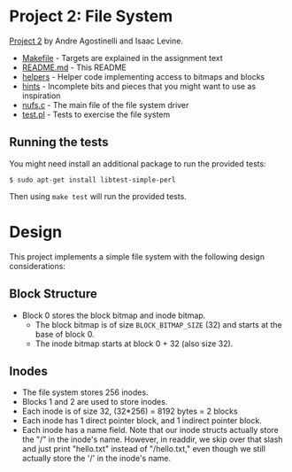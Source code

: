 # Project 2: File System

[Project 2](https://khoury-cs3650.github.io/p2.html) by Andre Agostinelli and Isaac Levine.

- [Makefile](Makefile)   - Targets are explained in the assignment text
- [README.md](README.md) - This README
- [helpers](helpers)     - Helper code implementing access to bitmaps and blocks
- [hints](hints)         - Incomplete bits and pieces that you might want to use as inspiration
- [nufs.c](nufs.c)       - The main file of the file system driver
- [test.pl](test.pl)     - Tests to exercise the file system

## Running the tests

You might need install an additional package to run the provided tests:

```
$ sudo apt-get install libtest-simple-perl
```

Then using `make test` will run the provided tests.

# Design

This project implements a simple file system with the following design considerations:

## Block Structure

- Block 0 stores the block bitmap and inode bitmap.
  - The block bitmap is of size `BLOCK_BITMAP_SIZE` (32) and starts at the base of block 0.
  - The inode bitmap starts at block 0 + 32 (also size 32).

## Inodes

- The file system stores 256 inodes.
- Blocks 1 and 2 are used to store inodes.
- Each inode is of size 32, (32*256) = 8192 bytes = 2 blocks
- Each inode has 1 direct pointer block, and 1 indirect pointer block.
- Each inode has a name field. Note that our inode structs actually store the "/" in the inode's name. However, in readdir, we skip over that slash and just print "hello.txt" instead of "/hello.txt," even though we still actually store the '/' in the inode's name.